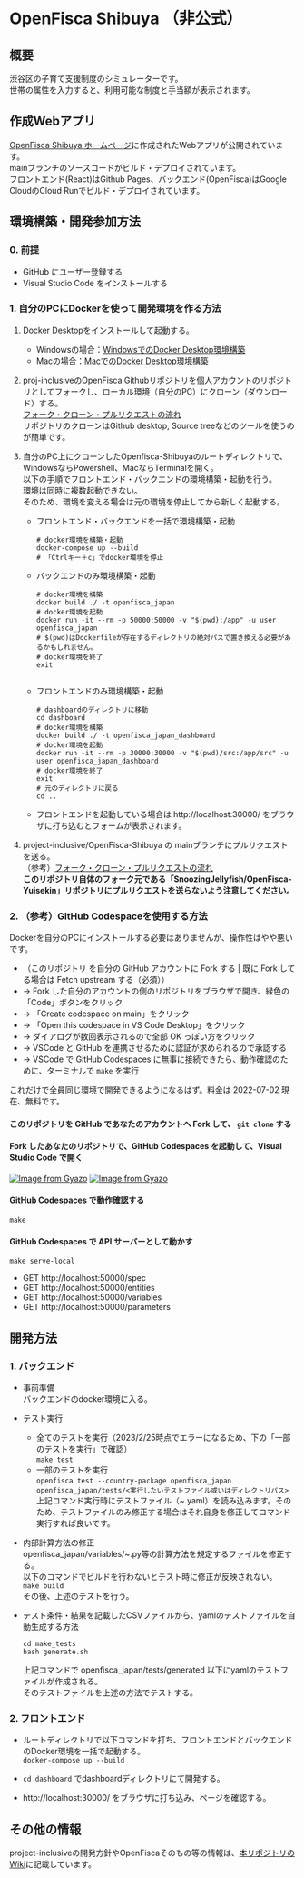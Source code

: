 # OpenFisca Shibuya （非公式）

## 概要
渋谷区の子育て支援制度のシミュレーターです。  
世帯の属性を入力すると、利用可能な制度と手当額が表示されます。

## 作成Webアプリ
[OpenFisca Shibuya ホームページ](https://project-inclusive.github.io/OpenFisca-Shibuya/)に作成されたWebアプリが公開されています。  
mainブランチのソースコードがビルド・デプロイされています。  
フロントエンド(React)はGithub Pages、バックエンド(OpenFisca)はGoogle CloudのCloud Runでビルド・デプロイされています。

## 環境構築・開発参加方法

### 0. 前提

- GitHub にユーザー登録する
- Visual Studio Code をインストールする

### 1. 自分のPCにDockerを使って開発環境を作る方法

1. Docker Desktopをインストールして起動する。
    - Windowsの場合：[WindowsでのDocker Desktop環境構築](https://chigusa-web.com/blog/windows%E3%81%ABdocker%E3%82%92%E3%82%A4%E3%83%B3%E3%82%B9%E3%83%88%E3%83%BC%E3%83%AB%E3%81%97%E3%81%A6python%E7%92%B0%E5%A2%83%E3%82%92%E6%A7%8B%E7%AF%89/)
    - Macの場合：[MacでのDocker Desktop環境構築](https://matsuand.github.io/docs.docker.jp.onthefly/desktop/mac/install/)

1. proj-inclusiveのOpenFisca Githubリポジトリを個人アカウントのリポジトリとしてフォークし、ローカル環境（自分のPC）にクローン（ダウンロード）する。  
  [フォーク・クローン・プルリクエストの流れ](https://techtechmedia.com/how-to-fork-github/)    
   リポジトリのクローンはGithub desktop, Source treeなどのツールを使うのが簡単です。
1. 自分のPC上にクローンしたOpenfisca-Shibuyaのルートディレクトリで、WindowsならPowershell、MacならTerminalを開く。  
以下の手順でフロントエンド・バックエンドの環境構築・起動を行う。  
環境は同時に複数起動できない。  
そのため、環境を変える場合は元の環境を停止してから新しく起動する。

    - フロントエンド・バックエンドを一括で環境構築・起動  
      ```
      # docker環境を構築・起動
      docker-compose up --build
      # 「Ctrlキー＋c」でdocker環境を停止
      ```

    - バックエンドのみ環境構築・起動
      ```
      # docker環境を構築
      docker build ./ -t openfisca_japan
      # docker環境を起動
      docker run -it --rm -p 50000:50000 -v "$(pwd):/app" -u user openfisca_japan
      # $(pwd)はDockerfileが存在するディレクトリの絶対パスで置き換える必要があるかもしれません。
      # docker環境を終了
      exit
  
    - フロントエンドのみ環境構築・起動
      ```
      # dashboardのディレクトリに移動
      cd dashboard
      # docker環境を構築
      docker build ./ -t openfisca_japan_dashboard
      # docker環境を起動
      docker run -it --rm -p 30000:30000 -v "$(pwd)/src:/app/src" -u user openfisca_japan_dashboard
      # docker環境を終了
      exit
      # 元のディレクトリに戻る
      cd ..
      ```
    - フロントエンドを起動している場合は
      http://localhost:30000/ をブラウザに打ち込むとフォームが表示されます。

1. project-inclusive/OpenFisca-Shibuya の mainブランチにプルリクエストを送る。  
（参考）[フォーク・クローン・プルリクエストの流れ](https://techtechmedia.com/how-to-fork-github/)   
**このリポジトリ自体のフォーク元である「SnoozingJellyfish/OpenFisca-Yuisekin」リポジトリにプルリクエストを送らないよう注意してください。**

### 2. （参考）GitHub Codespaceを使用する方法
Dockerを自分のPCにインストールする必要はありませんが、操作性はやや悪いです。
- （このリポジトリ を自分の GitHub アカウントに Fork する | 既に Fork してる場合は Fetch upstream する（必須））
- → Fork した自分のアカウントの側のリポジトリをブラウザで開き、緑色の「Code」ボタンをクリック
- → 「Create codespace on main」をクリック
- → 「Open this codespace in VS Code Desktop」をクリック
- → ダイアログが数回表示されるので全部 OK っぽい方をクリック
- → VSCode と GitHub を連携させるために認証が求められるので承認する
- → VSCode で GitHub Codespaces に無事に接続できたら、動作確認のために、ターミナルで `make` を実行

これだけで全員同じ環境で開発できるようになるはず。料金は 2022-07-02 現在、無料です。

#### このリポジトリを GitHub であなたのアカウントへ Fork して、 `git clone` する

#### Fork したあなたのリポジトリで、GitHub Codespaces を起動して、Visual Studio Code で開く

[![Image from Gyazo](https://i.gyazo.com/a29c4cce16baca1b33978231849b2269.png)](https://gyazo.com/a29c4cce16baca1b33978231849b2269)
[![Image from Gyazo](https://i.gyazo.com/1351c39a5ac9a4f5a4a4ae9901ec12d6.png)](https://gyazo.com/1351c39a5ac9a4f5a4a4ae9901ec12d6)

#### GitHub Codespaces で動作確認する

```
make
```

#### GitHub Codespaces で API サーバーとして動かす

```
make serve-local
```

- GET http://localhost:50000/spec
- GET http://localhost:50000/entities
- GET http://localhost:50000/variables
- GET http://localhost:50000/parameters



## 開発方法

### 1. バックエンド

- 事前準備  
バックエンドのdocker環境に入る。

- テスト実行
  - 全てのテストを実行（2023/2/25時点でエラーになるため、下の「一部のテストを実行」で確認）  
  `make test` 
  - 一部のテストを実行  
  `openfisca test --country-package openfisca_japan openfisca_japan/tests/<実行したいテストファイル或いはディレクトリパス>`    
  上記コマンド実行時にテストファイル（~.yaml）を読み込みます。そのため、テストファイルのみ修正する場合はそれ自身を修正してコマンド実行すれば良いです。

- 内部計算方法の修正  
openfisca_japan/variables/~.py等の計算方法を規定するファイルを修正する。  
以下のコマンドでビルドを行わないとテスト時に修正が反映されない。  
`make build`   
その後、上述のテストを行う。

- テスト条件・結果を記載したCSVファイルから、yamlのテストファイルを自動生成する方法
  ```
  cd make_tests
  bash generate.sh
  ```
  上記コマンドで openfisca_japan/tests/generated 以下にyamlのテストファイルが作成される。  
  そのテストファイルを上述の方法でテストする。


### 2. フロントエンド

- ルートディレクトリで以下コマンドを打ち、フロントエンドとバックエンドのDocker環境を一括で起動する。  
`docker-compose up --build`

- `cd dashboard` でdashboardディレクトリにて開発する。

- http://localhost:30000/ をブラウザに打ち込み、ページを確認する。


## その他の情報

project-inclusiveの開発方針やOpenFiscaそのもの等の情報は、[本リポジトリのWiki](https://github.com/project-inclusive/OpenFisca-Shibuya/wiki)に記載しています。